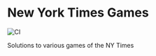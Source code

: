 # New York Times Games

![CI](https://github.com/alexpyoung/nyt-games/workflows/CI/badge.svg?branch=master)

Solutions to various games of the NY Times
